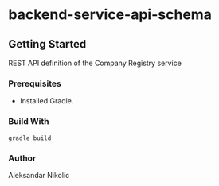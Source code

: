 # backend-service-api-schema

## Getting Started
REST API definition of the Company Registry service



### Prerequisites

* Installed Gradle.

### Build With

```
gradle build
```

### Author
Aleksandar Nikolic
